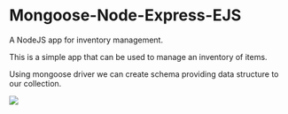 # Mongoose-Node-Express-EJS
A NodeJS app for inventory management.

This is a simple app that can be used to manage an inventory of items.

Using mongoose driver we can create schema providing data structure to our collection.

![](https://github.com/EdoLabWorks/xedo-imgs/blob/master/MongooseNodeExpressImage.png)
